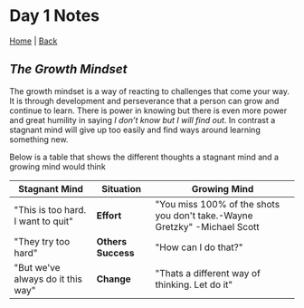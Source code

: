 # Day 1 Notes
 [Home](/README.md) | [Back](/102-main/102TableofContents.md)

## *The Growth Mindset*
  
  
 The growth mindset is a way of reacting to challenges that come your way. It is through development and perseverance that a person can grow and continue to learn. There is power in knowing but there is even more power and great humility in saying _I don’t know but I will find out_.  In contrast a stagnant mind will give up too easily and find ways around learning something new. 
  
  Below is a table that shows the different thoughts a stagnant mind and a growing mind would think
  
  Stagnant Mind | Situation | Growing Mind
------------ | ------------- | --------------
"This is too hard. I want to quit" | **Effort** | "You miss 100% of the shots you don't take.-Wayne Gretzky" -Michael Scott
"They try too hard" | **Others Success** | "How can I do that?"
"But we've always do it this way" |**Change**| "Thats a different way of thinking. Let do it"

